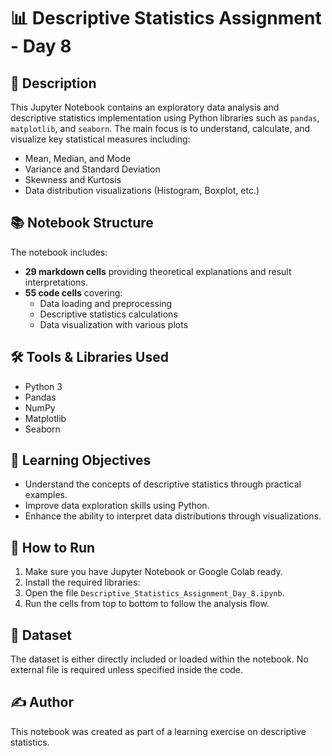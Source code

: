 # 📊 Descriptive Statistics Assignment - Day 8

## 📝 Description
This Jupyter Notebook contains an exploratory data analysis and descriptive statistics implementation using Python libraries such as `pandas`, `matplotlib`, and `seaborn`. The main focus is to understand, calculate, and visualize key statistical measures including:
- Mean, Median, and Mode
- Variance and Standard Deviation
- Skewness and Kurtosis
- Data distribution visualizations (Histogram, Boxplot, etc.)

## 📚 Notebook Structure
The notebook includes:
- **29 markdown cells** providing theoretical explanations and result interpretations.
- **55 code cells** covering:
  - Data loading and preprocessing
  - Descriptive statistics calculations
  - Data visualization with various plots

## 🛠️ Tools & Libraries Used
- Python 3
- Pandas
- NumPy
- Matplotlib
- Seaborn

## 🎯 Learning Objectives
- Understand the concepts of descriptive statistics through practical examples.
- Improve data exploration skills using Python.
- Enhance the ability to interpret data distributions through visualizations.

## 🚀 How to Run
1. Make sure you have Jupyter Notebook or Google Colab ready.
2. Install the required libraries:
3. Open the file `Descriptive_Statistics_Assignment_Day_8.ipynb`.
4. Run the cells from top to bottom to follow the analysis flow.

## 📁 Dataset
The dataset is either directly included or loaded within the notebook. No external file is required unless specified inside the code.

## ✍️ Author
This notebook was created as part of a learning exercise on descriptive statistics.
